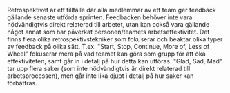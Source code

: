 Retrospektivet är ett tillfälle där alla medlemmar av ett team ger feedback gällande senaste utförda sprinten. Feedbacken behöver inte vara nödvändigtvis direkt relaterad till arbetet, utan kan också vara gällande något annat som har påverkat personen/teamets arbetseffektivitet. Det finns flera olika retrospektivstekniker som fokuserar och beaktar olika typer av feedback på olika sätt. T.ex. "Start, Stop, Continue, More of, Less of Wheel" fokuserar mera på vad teamet kan göra som grupp för att öka effektiviteten, samt går in i detalj på hur detta kan utföras. "Glad, Sad, Mad" tar upp flera saker (som inte nödvändigtvis är direkt relaterad till arbetsprocessen), men går inte lika djupt i detalj på hur saker kan förbättras.  